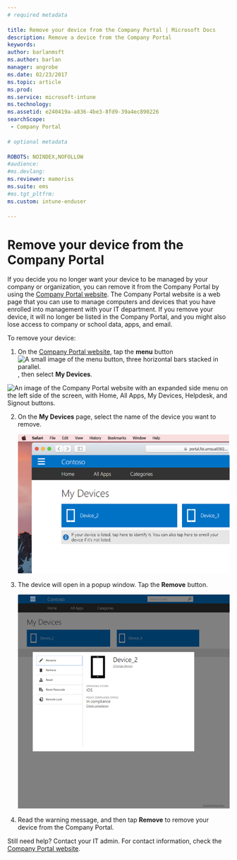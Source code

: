 ```yaml
---
# required metadata

title: Remove your device from the Company Portal | Microsoft Docs
description: Remove a device from the Company Portal
keywords:
author: barlanmsft
ms.author: barlan
manager: angrobe
ms.date: 02/23/2017
ms.topic: article
ms.prod:
ms.service: microsoft-intune
ms.technology:
ms.assetid: e240419a-a836-4be3-8fd9-39a4ec890226
searchScope:
 - Company Portal

# optional metadata

ROBOTS: NOINDEX,NOFOLLOW
#audience:
#ms.devlang:
ms.reviewer: mamoriss
ms.suite: ems
#ms.tgt_pltfrm:
ms.custom: intune-enduser

---
```


# Remove your device from the Company Portal

If you decide you no longer want your device to be managed by your company or organization, you can remove it from the Company Portal by using the [Company Portal website](http://portal.manage.microsoft.com). The Company Portal website is a web page that you can use to manage computers and devices that you have enrolled into management with your IT department. If you remove your device, it will no longer be listed in the Company Portal, and you might also lose access to company or school data, apps, and email.

To remove your device:

1.	On the [Company Portal website](http://portal.manage.microsoft.com), tap the __menu__ button ![A small image of the menu button, three horizontal bars stacked in parallel.](/Intune/whats-new/media/CP_hamburger_menu.png), then select __My Devices__.

  ![An image of the Company Portal website with an expanded side menu on the left side of the screen, with Home, All Apps, My Devices, Helpdesk, and Signout buttons.](/media/iwp-expanded-sidebar.png)

2. On the __My Devices__ page, select the name of the device you want to remove.

    ![A screenshot of the My Device page, with a couple of unidentified devices above the banner prompt to enroll unlisted devices or identify unidentified ones.](./media/macOS_enroll_002_tap_here_banner.png)

3.	The device will open in a popup window. Tap the **Remove** button.

  	![All options for a selected device on the Company Portal website, including Rename, Remove, Reset Device, Reset Passcode, and Remote Lock. ](./media/iwp-screen-with-all-options.png)

4. Read the warning message, and then tap **Remove** to remove your device from the Company Portal.

Still need help? Contact your IT admin. For contact information, check the [Company Portal website](http://portal.manage.microsoft.com).
